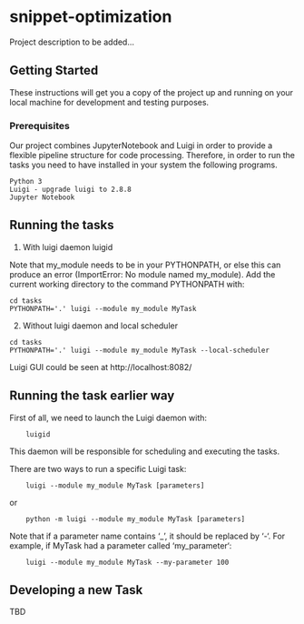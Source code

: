 # snippet-optimization

Project description to be added...


## Getting Started

These instructions will get you a copy of the project up and running on your local machine for development and testing purposes. 

### Prerequisites

Our project combines JupyterNotebook and Luigi in order to provide a flexible pipeline structure for code processing.
Therefore, in order to run the tasks you need to have installed in your system the following programs.

```
Python 3
Luigi - upgrade luigi to 2.8.8
Jupyter Notebook
```

## Running the tasks

1. With luigi daemon
luigid

Note that my_module needs to be in your PYTHONPATH, or else this can produce an error (ImportError: No module named my_module). Add the current working directory to the command PYTHONPATH with:

```
cd tasks
PYTHONPATH='.' luigi --module my_module MyTask
```

2. Without luigi daemon and local scheduler
```
cd tasks
PYTHONPATH='.' luigi --module my_module MyTask --local-scheduler
```

Luigi GUI could be seen at http://localhost:8082/

## Running the task earlier way
First of all, we need to launch the Luigi daemon with:

```
	luigid
```

This daemon will be responsible for scheduling and executing the tasks.

There are two ways to run a specific Luigi task:

```
	luigi --module my_module MyTask [parameters]
```

or 

```
	python -m luigi --module my_module MyTask [parameters]
```

Note that if a parameter name contains ‘_’, it should be replaced by ‘-‘. For example, if MyTask had a parameter called ‘my_parameter‘:

```
	luigi --module my_module MyTask --my-parameter 100 
```

## Developing a new Task

TBD
